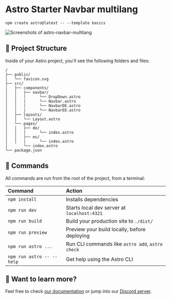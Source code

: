 # Astro Starter Navbar multilang
```
npm create astro@latest -- --template basics
```
![Screenshots of astro-navbar-multilang](screenshots.jpg)

## 🚀 Project Structure

Inside of your Astro project, you'll see the following folders and files:

```
/
├── public/
│   └── favicon.svg
├── src/
│   ├── components/
│   │   ├── navbar/
│   │   |      └── DropDown.astro
│   │   |      └── Navbar.astro
│   │   |      └── NavbarDE.astro
│   │   |      └── NavbarED.astro
│   ├── layouts/
│   │   └── Layout.astro
│   └── pages/
│   │   ├── de/
│   │   |      └── index.astro
│   │   ├── es/
│   │   |      └── index.astro
│       └── index.astro
└── package.json
```


## 🧞 Commands

All commands are run from the root of the project, from a terminal:

| Command                   | Action                                           |
| :------------------------ | :----------------------------------------------- |
| `npm install`             | Installs dependencies                            |
| `npm run dev`             | Starts local dev server at `localhost:4321`      |
| `npm run build`           | Build your production site to `./dist/`          |
| `npm run preview`         | Preview your build locally, before deploying     |
| `npm run astro ...`       | Run CLI commands like `astro add`, `astro check` |
| `npm run astro -- --help` | Get help using the Astro CLI                     |

## 👀 Want to learn more?

Feel free to check [our documentation](https://docs.astro.build) or jump into our [Discord server](https://astro.build/chat).
